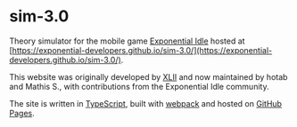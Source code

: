 # sim-3.0

Theory simulator for the mobile game [Exponential Idle](https://conicgames.github.io/exponentialidle/)
hosted at [https://exponential-developers.github.io/sim-3.0/](https://exponential-developers.github.io/sim-3.0/).

This website was originally developed by [XLII](https://github.com/tredec) and now maintained by hotab and Mathis S., with contributions from
the Exponential Idle community.

The site is written in [TypeScript](https://www.typescriptlang.org/), built with [webpack](https://webpack.js.org/) and hosted on [GitHub Pages](https://pages.github.com).
